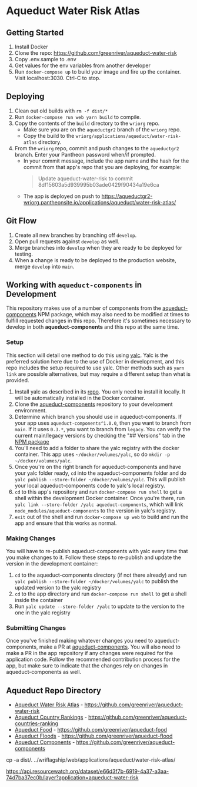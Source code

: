 # Aqueduct Water Risk Atlas


## Getting Started

1. Install Docker
2. Clone the repo: https://github.com/greenriver/aqueduct-water-risk
3. Copy .env.sample to .env
4. Get values for the env variables from another developer
5. Run `docker-compose up` to build your image and fire up the container. Visit localhost:3030. Ctrl-C to stop.


## Deploying

1. Clean out old builds with `rm -f dist/*`
2. Run `docker-compose run web yarn build` to compile.
3. Copy the contents of the `build` directory to the `wriorg` repo.
    - Make sure you are on the `aqueductgr2` branch of the `wriorg` repo.
    - Copy the build to the `wriorg/applications/aqueduct/water-risk-atlas` directory.
4. From the `wriorg` repo, commit and push changes to the `aqueductgr2` branch. Enter your Pantheon password when/if prompted.
    - In your commit message, include the app name and the hash for the commit from that app's repo that you are deploying, for example:
      > Update aqueduct-water-risk to commit 8df15603a5d939995b03ade0429f90434a19e6ca
    - The app is deployed on push to https://aqueductgr2-wriorg.pantheonsite.io/applications/aqueduct/water-risk-atlas/


## Git Flow

1. Create all new branches by branching off `develop`.
2. Open pull requests against `develop` as well.
3. Merge branches into `develop` when they are ready to be deployed for testing.
4. When a change is ready to be deployed to the production website, merge `develop` into `main`.


## Working with `aqueduct-components` in Development

  This repository makes use of a number of components from the [aqueduct-components](https://github.com/greenriver/aqueduct-components) NPM package, which may also need to be modified at times to fulfill requested changes in this repo. Therefore it's sometimes necessary to develop in both **aqueduct-components** and this repo at the same time.
  
  
### Setup
  
This section will detail one method to do this using [yalc](https://github.com/wclr/yalc). Yalc is the preferred solution here due to the use of Docker in development, and this repo includes the setup required to use yalc. Other methods such as `yarn link` are possible alternatives, but may require a different setup than what is provided.

1. Install yalc as described in its [repo](https://github.com/wclr/yalc#installation).  You only need to install it locally.  It will be automatically installed in the Docker container.
2. Clone the [aqueduct-components](https://github.com/greenriver/aqueduct-components) repository to your development environment.
3. Determine which branch you should use in aqueduct-components.  If your app uses `aqueduct-components^1.0.0`, then you want to branch from `main`. If it uses `0.3.*`, you want to branch from `legacy`.  You can verify the current main/legacy versions by checking the "## Versions" tab in the [NPM package](https://www.npmjs.com/package/aqueduct-components)
4. You'll need to add a folder to share the yalc registry with the docker container. This app uses `~/docker/volumes/yalc`, so do `mkdir -p ~/docker/volumes/yalc`.
5. Once you're on the right branch for aqueduct-components and have your yalc folder ready, `cd` into the aqueduct-components folder and do `yalc publish --store-folder ~/docker/volumes/yalc`. This will publish your local aqueduct-components code to yalc's local registry.
6. `cd` to this app's repository and run `docker-compose run shell` to get a shell within the development Docker container.  Once you're there, run `yalc link --store-folder /yalc aqueduct-components`, which will link `node_modules/aqueduct-components` to the version in yalc's registry.
7. `exit` out of the shell and run `docker-compose up web` to build and run the app and ensure that this works as normal.


### Making Changes

You will have to re-publish aqueduct-components with yalc every time that you make changes to it.  Follow these steps to re-publish and update the version in the development container:

1. `cd` to the aqueduct-components directory (if not there already) and run `yalc publish --store-folder ~/docker/volumes/yalc` to publish the updated version to the yalc registry
2. `cd` to the app directory and run `docker-compose run shell` to get a shell inside the container
3. Run `yalc update --store-folder /yalc` to update to the version to the one in the yalc registry


### Submitting Changes

Once you've finished making whatever changes you need to aqueduct-components, make a PR at [aqueduct-components](https://github.com/greenriver/aqueduct-components).  You will also need to make a PR in the app repository if any changes were required for the application code. Follow the recommended contribution process for the app, but make sure to indicate that the changes rely on changes in aqueduct-components as well.


## Aqueduct Repo Directory

- [Aqueduct Water Risk Atlas](https://www.wri.org/applications/aqueduct/water-risk-atlas) - https://github.com/greenriver/aqueduct-water-risk
- [Aqueduct Country Rankings](https://www.wri.org/applications/aqueduct/country-rankings) - https://github.com/greenriver/aqueduct-countries-ranking
- [Aqueduct Food](https://www.wri.org/applications/aqueduct/food/#/) - https://github.com/greenriver/aqueduct-food
- [Aqueduct Floods](https://www.wri.org/applications/aqueduct/floods/) - https://github.com/greenriver/aqueduct-flood
- [Aqueduct Components](https://greenriver.github.io/aqueduct-components/) - https://github.com/greenriver/aqueduct-components


cp -a dist/. ../wriflagship/web/applications/aqueduct/water-risk-atlas/

https://api.resourcewatch.org/dataset/e66d3f7b-6919-4a37-a3aa-74d7ba37ec0b/layer?application=aqueduct-water-risk